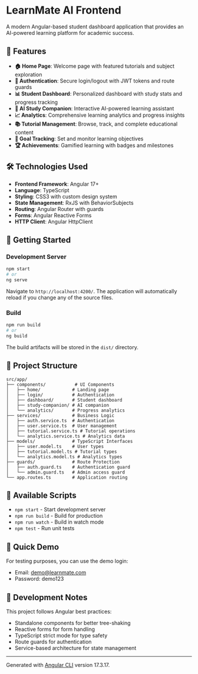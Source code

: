 # LearnMate AI Frontend

A modern Angular-based student dashboard application that provides an AI-powered learning platform for academic success.

## 🚀 Features

- **🏠 Home Page**: Welcome page with featured tutorials and subject exploration
- **🔐 Authentication**: Secure login/logout with JWT tokens and route guards
- **📊 Student Dashboard**: Personalized dashboard with study stats and progress tracking
- **🤖 AI Study Companion**: Interactive AI-powered learning assistant
- **📈 Analytics**: Comprehensive learning analytics and progress insights
- **📚 Tutorial Management**: Browse, track, and complete educational content
- **🎯 Goal Tracking**: Set and monitor learning objectives
- **🏆 Achievements**: Gamified learning with badges and milestones

## 🛠️ Technologies Used

- **Frontend Framework**: Angular 17+
- **Language**: TypeScript
- **Styling**: CSS3 with custom design system
- **State Management**: RxJS with BehaviorSubjects
- **Routing**: Angular Router with guards
- **Forms**: Angular Reactive Forms
- **HTTP Client**: Angular HttpClient

## 🚀 Getting Started

### Development Server

```bash
npm start
# or
ng serve
```

Navigate to `http://localhost:4200/`. The application will automatically reload if you change any of the source files.

### Build

```bash
npm run build
# or
ng build
```

The build artifacts will be stored in the `dist/` directory.

## 📁 Project Structure

```
src/app/
├── components/           # UI Components
│   ├── home/            # Landing page
│   ├── login/           # Authentication
│   ├── dashboard/       # Student dashboard
│   ├── study-companion/ # AI companion
│   └── analytics/       # Progress analytics
├── services/            # Business Logic
│   ├── auth.service.ts  # Authentication
│   ├── user.service.ts  # User management
│   ├── tutorial.service.ts # Tutorial operations
│   └── analytics.service.ts # Analytics data
├── models/              # TypeScript Interfaces
│   ├── user.model.ts    # User types
│   ├── tutorial.model.ts # Tutorial types
│   └── analytics.model.ts # Analytics types
├── guards/              # Route Protection
│   ├── auth.guard.ts    # Authentication guard
│   └── admin.guard.ts   # Admin access guard
└── app.routes.ts        # Application routing
```

## 🔧 Available Scripts

- `npm start` - Start development server
- `npm run build` - Build for production
- `npm run watch` - Build in watch mode
- `npm test` - Run unit tests

## 🚀 Quick Demo

For testing purposes, you can use the demo login:
- Email: demo@learnmate.com
- Password: demo123

## 📝 Development Notes

This project follows Angular best practices:
- Standalone components for better tree-shaking
- Reactive forms for form handling
- TypeScript strict mode for type safety
- Route guards for authentication
- Service-based architecture for state management

---

Generated with [Angular CLI](https://github.com/angular/angular-cli) version 17.3.17.

